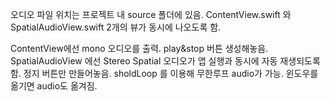 
오디오 파일 위치는 프로젝트 내 source 폴더에 있음.
ContentView.swift 와 SpatialAudioView.swift 2개의 뷰가 동시에 나오도록 함.

ContentView에선 mono 오디오를 출력. play&stop 버튼 생성해놓음.
SpatialAudioView 에선 Stereo Spatial 오디오가 앱 실행과 동시에 자동 재생되도록 함. 정지 버튼만 만들어놓음. sholdLoop 를 이용해 무한루프 audio가 가능. 윈도우를 옮기면 audio도 옮겨짐.
